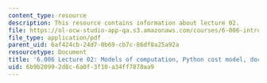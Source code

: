 ```yaml
---
content_type: resource
description: This resource contains information about lecture 02.
file: https://ol-ocw-studio-app-qa.s3.amazonaws.com/courses/6-006-introduction-to-algorithms-fall-2011/6b9b20992d8c6a0f3f10a34ff7878aa9_MIT6_006F11_lec02.pdf
file_type: application/pdf
parent_uid: 6af424cb-24d7-0b69-cb7c-86df8a25a92a
resourcetype: Document
title: '6.006 Lecture 02: Models of computation, Python cost model, document distance'
uid: 6b9b2099-2d8c-6a0f-3f10-a34ff7878aa9
---
```

